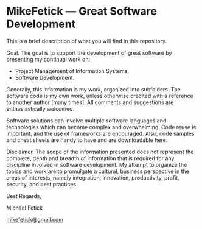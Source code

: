 # MikeFetick — Great Software Development
This is a brief description of what you will find in this repository. 

Goal. The goal is to support the development of great software by presenting my continual work on:
 - Project Management of Information Systems,
 - Software Development.

Generally, this information is my work, organized into subfolders. The software code is my own work, unless otherwise credited with a reference to another author [many times]. All comments and suggestions are enthusiastically welcomed.

Software solutions can involve multiple software languages and technologies which can become complex and overwhelming. Code reuse is important, and the use of frameworks are encouraged. Also, code samples and cheat sheets are handy to have and are downloadable here.

Disclaimer. The scope of the information presented does not represent the complete, depth and breadth of information that is required for any discipline involved in software development. My attempt to organize the topics and work are to promulgate a cultural, business perspective in the areas of interests, namely integration, innovation, productivity, profit, security, and best practices.

Best Regards,

Michael Fetick

mikefetick@gmail.com
